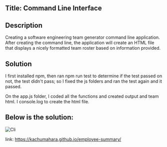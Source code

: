 
## Title: Command Line Interface

## Description
Creating a software engineering team generator command line application. After creating the command line, the application will create an HTML file that displays a nicely formatted team roster based on information provided.

## Solution
I first installed npm, then ran npm run test to determine if the test passed on not, the test didn't pass; so I fixed the js folders and ran the test again and it passed.

On the app.js folder, I coded all the functions and created output and team html. I console.log to create the html file.

## Below is the solution: 
![Cli](https://user-images.githubusercontent.com/42631863/75797064-d1088a80-5d31-11ea-9c57-3f3e287925e4.jpg)

link: https://kachumahara.github.io/employee-summary/
